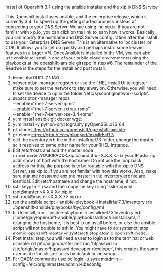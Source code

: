 Install of Openshift 3.4 using the ansible installer and the xip.io DNS Service

This Openshift install uses ansible, and the enterprise release, which is currently 3.4.  To speed up the getting started process, instead of connecting to your DNS Server, We are using the xip.io, if you are not familar with xip.io, you can click on the link to learn how it works.  Basically, you can modify the hostname and DNS Server configuration after the install to use your Enterprise DNS Server. This is an alternative to 'oc cluster' or CDK.  It allows you to get up quickly and perhaps install some heavier features in a larger VM.  Once Ansible is installed in the VM, you can also use ansible to install in one of your public cloud environments using the playbooks at the openshift-ansible git repo in step #6.  The remainder of the Readme is the steps for the install and post install.

1. Install the RHEL 7.3 ISO 
2. subscription-manager register or use the RHEL install UI to register, make sure to set the network to stay alway on.  Otherwise, you will need to set the device to up in the folder '/etc/sysconfig/network-scripts'.
3. subscription-manager repos \
     --enable="rhel-7-server-rpms" \
    --enable="rhel-7-server-extras-rpms" \
    --enable="rhel-7-server-ose-3.4-rpms"
4. yum install ansible git docker wget
5. yum install -y python-cryptography pyOpenSSL.x86_64
6. git clone https://github.com/openshift/openshift-ansible
7. git clone https://github.com/glamperi/installrhel7.3
8. edit the inventory.erb file in the installrhel7.3 folder, change the master so it resolves to some other name for your RHEL Instance.
9. Edit /etc/hosts and add the master node name(master.YOURIPADDR.xip.io) and the <X.X.X.X> is your IP addr (ip addr show) of host with the hostname. Do not use the loop back address for this, the purpose is to be routable with the xip.io DNS Server, see xip.io, if you are not familar with how this works. Also, make sure that the hostname and the master in the inventory.erb file are identical. Edit /etc/hostname and change the hostname, if not.
10. ssh-keygen -t rsa and then copy the key using 'ssh-copy-id root@master.<X.X.X.X>.xip.io'
11. ssh root@master.<X.X.X.X>.xip.io 
12. run the ansible script - ansible-playbook -i  installrhel7.3/inventory.erb ./openshift-ansible/playbooks/byo/config.yml
13. to Uninstall, run -  ansible-playbook -i  installrhel7.3/inventory.erb /home/gary/openshift-ansible/playbooks/adhoc/uninstall.yml, if changing the hostname, it is best to uninstall before, or else the ansible script will not be able to ssh in.  You might have to do systemctl stop atomic-openshift-master or systemctl stop atomic-openshift-node.
14. Post Install step, you will need a user to login as to the terminal or web console: cd /etc/origin/master and run 'htpasswd -b /etc/origin/master/htpasswd developer developer', this creates the same user as the 'oc cluster' uses by default in the setup.
16. For OADM commands use: oc login -u system:admin --config=/etc/origin/master/admin.kubeconfig






